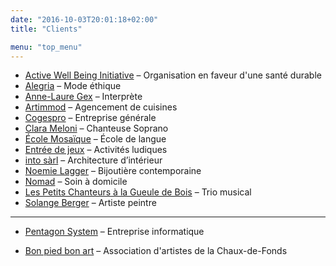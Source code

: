 ```yaml
---
date: "2016-10-03T20:01:18+02:00"
title: "Clients"

menu: "top_menu"
---
```

* [Active Well Being Initiative](http://activewellbeing.org/) – Organisation en faveur d'une santé durable
* [Alegria](http://www.alegria-mode.ch/) – Mode éthique
* [Anne-Laure Gex](http://annelauregex.ch/) – Interprète
* [Artimmod](http://www.artimmod.ch/) – Agencement de cuisines
* [Cogespro](http://www.cogespro.ch/) – Entreprise générale
* [Clara Meloni](http://www.clarameloni.com/) – Chanteuse Soprano
* [École Mosaïque](http://ecolemosaique.ch/) – École de langue
* [Entrée de jeux](http://www.entree-de-jeux.ch) – Activités ludiques
* [into sàrl](http://www.intosarl.ch/) – Architecture d’intérieur
* [Noemie Lagger](http://noemielagger.ch/) – Bijoutière contemporaine
* [Nomad](http://www.nomad-ne.ch/) – Soin à domicile
* [Les Petits Chanteurs à la Gueule de Bois](https://www.pcgb.ch/) – Trio musical
* [Solange Berger](http://art-berger.ch/) – Artiste peintre

_____________________________
* [Pentagon System](http://www.pentagon-system.ch/) – Entreprise informatique

* [Bon pied bon art](http://bonpiedbonart.ch/visites-a-l-annee/rebecca-meier/) – Association d'artistes de la Chaux-de-Fonds


